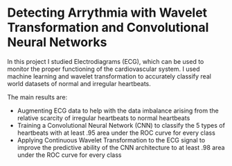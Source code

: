 # Detecting Arrythmia with Wavelet Transformation and Convolutional Neural Networks

In this project I studied Electrodiagrams (ECG), which can be used to monitor the proper functioning of the cardiovascular system.
I used machine learning and wavelet transformation to accurately classify real world datasets of normal and irregular heartbeats.

The main results are:
- Augmenting ECG data to help with the data imbalance arising from the relative scarcity of irregular heartbeats to normal heartbeats
- Training a Convolutional Neural Network (CNN) to classify the 5 types of heartbeats with at least .95 area under the ROC curve for every class
- Applying Continuous Wavelet Transformation to the ECG signal to improve the predictive ability of the CNN architecture to at least .98 area under the ROC curve for every class
